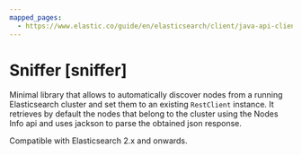 ```yaml
---
mapped_pages:
  - https://www.elastic.co/guide/en/elasticsearch/client/java-api-client/current/sniffer.html
---
```


# Sniffer [sniffer]

Minimal library that allows to automatically discover nodes from a running Elasticsearch cluster and set them to an existing `RestClient` instance. It retrieves by default the nodes that belong to the cluster using the Nodes Info api and uses jackson to parse the obtained json response.

Compatible with Elasticsearch 2.x and onwards.





